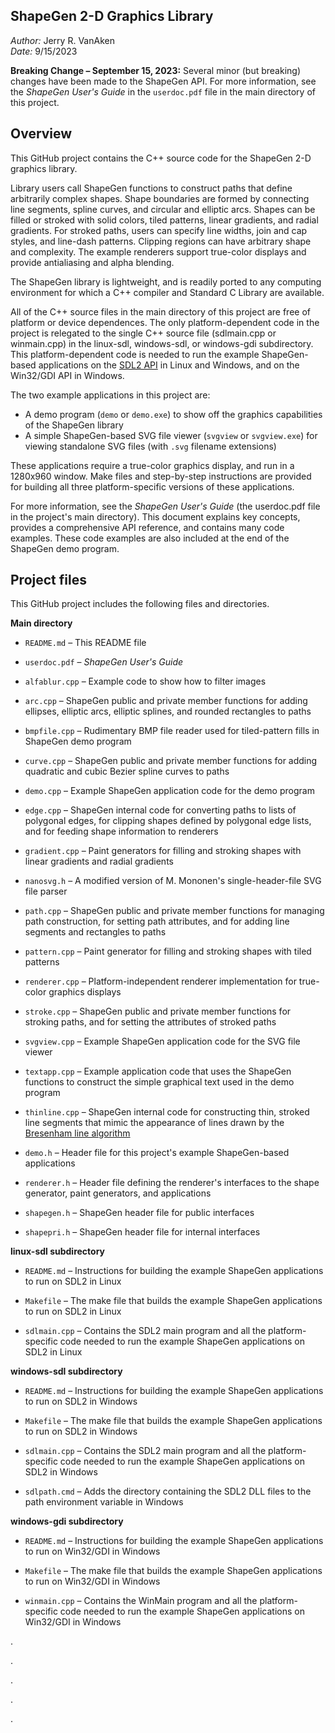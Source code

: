 ShapeGen 2-D Graphics Library
-------------

_Author:_ Jerry R. VanAken  
_Date:_ 9/15/2023

**Breaking Change &ndash; September 15, 2023:** Several minor (but breaking) changes have been made to the ShapeGen API. For more information, see the _ShapeGen User's Guide_ in the `userdoc.pdf` file in the main directory of this project.

## Overview

This GitHub project contains the C++ source code for the ShapeGen 2-D graphics library.

Library users call ShapeGen functions to construct paths that define arbitrarily complex shapes. Shape boundaries are formed by connecting line segments, spline curves, and circular and elliptic arcs. Shapes can be filled or stroked with solid colors, tiled patterns, linear gradients, and radial gradients. For stroked paths, users can specify line widths, join and cap styles, and line-dash patterns. Clipping regions can have arbitrary shape and complexity. The example renderers support true-color displays and provide antialiasing and alpha blending.

The ShapeGen library is lightweight, and is readily ported to any computing environment for which a C++ compiler and Standard C Library are available.

All of the C++ source files in the main directory of this project are free of platform or device dependences. The only platform-dependent code in the project is relegated to the single C++ source file (sdlmain.cpp or winmain.cpp) in the linux-sdl, windows-sdl, or windows-gdi subdirectory. This platform-dependent code is needed to run the example ShapeGen-based applications on the [SDL2 API](https://wiki.libsdl.org/) in Linux and Windows, and on the Win32/GDI API in Windows.

The two example applications in this project are:
* A demo program (`demo` or `demo.exe`) to show off the graphics capabilities of the ShapeGen library
* A simple ShapeGen-based SVG file viewer (`svgview` or `svgview.exe`) for viewing standalone SVG files (with `.svg` filename extensions)

These applications require a true-color graphics display, and run in a 1280x960 window. Make files and step-by-step instructions are provided for building all three platform-specific versions of these applications. 

For more information, see the _ShapeGen User's Guide_ (the userdoc.pdf file in the project's main directory). This document explains key concepts, provides a comprehensive API reference, and contains many code examples. These code examples are also included at the end of the ShapeGen demo program.

## Project files

This GitHub project includes the following files and directories.

**Main directory**

* `README.md` &ndash; This README file

* `userdoc.pdf` &ndash; _ShapeGen User's Guide_

* `alfablur.cpp` &ndash; Example code to show how to filter images

* `arc.cpp` &ndash; ShapeGen public and private member functions for adding ellipses, elliptic arcs, elliptic splines, and rounded rectangles to paths

* `bmpfile.cpp` &ndash; Rudimentary BMP file reader used for tiled-pattern fills in ShapeGen demo program

* `curve.cpp` &ndash; ShapeGen public and private member functions for adding quadratic and cubic Bezier spline curves to paths
 
* `demo.cpp` &ndash; Example ShapeGen application code for the demo program
 
* `edge.cpp` &ndash; ShapeGen internal code for converting paths to lists of polygonal edges, for clipping shapes defined by polygonal edge lists, and for feeding shape information to renderers

* `gradient.cpp` &ndash; Paint generators for filling and stroking shapes with linear gradients and radial gradients

* `nanosvg.h` &ndash; A modified version of M. Mononen's single-header-file SVG file parser
 
* `path.cpp` &ndash; ShapeGen public and private member functions for managing path construction, for setting path attributes, and for adding line segments and rectangles to paths

* `pattern.cpp` &ndash; Paint generator for filling and stroking shapes with tiled patterns

* `renderer.cpp` &ndash; Platform-independent renderer implementation for true-color graphics displays

* `stroke.cpp` &ndash; ShapeGen public and private member functions for stroking paths, and for setting the attributes of stroked paths

* `svgview.cpp` &ndash; Example ShapeGen application code for the SVG file viewer
 
* `textapp.cpp` &ndash; Example application code that uses the ShapeGen functions to construct the simple graphical text used in the demo program
 
* `thinline.cpp` &ndash; ShapeGen internal code for constructing thin, stroked line segments that mimic the appearance of lines drawn by the [Bresenham line algorithm](https://en.wikipedia.org/wiki/Bresenham's_line_algorithm)
 
* `demo.h` &ndash; Header file for this project's example ShapeGen-based applications

* `renderer.h` &ndash; Header file defining the renderer's interfaces to the shape generator, paint generators, and applications
 
* `shapegen.h` &ndash; ShapeGen header file for public interfaces
 
* `shapepri.h` &ndash; ShapeGen header file for internal interfaces

**linux-sdl subdirectory**

* `README.md` &ndash; Instructions for building the example ShapeGen applications to run on SDL2 in Linux

* `Makefile` &ndash; The make file that builds the example ShapeGen applications to run on SDL2 in Linux

* `sdlmain.cpp` &ndash; Contains the SDL2 main program and all the platform-specific code needed to run the example ShapeGen applications on SDL2 in Linux

**windows-sdl subdirectory**

* `README.md` &ndash; Instructions for building the example ShapeGen applications to run on SDL2 in Windows

* `Makefile` &ndash; The make file that builds the example ShapeGen applications to run on SDL2 in Windows

* `sdlmain.cpp` &ndash; Contains the SDL2 main program and all the platform-specific code needed to run the example ShapeGen applications on SDL2 in Windows

* `sdlpath.cmd` &ndash; Adds the directory containing the SDL2 DLL files to the path environment variable in Windows

**windows-gdi subdirectory**

* `README.md` &ndash; Instructions for building the example ShapeGen applications to run on Win32/GDI in Windows

* `Makefile` &ndash; The make file that builds the example ShapeGen applications to run on Win32/GDI in Windows

* `winmain.cpp` &ndash; Contains the WinMain program and all the platform-specific code needed to run the example ShapeGen applications on Win32/GDI in Windows

.

.

.

.

.
